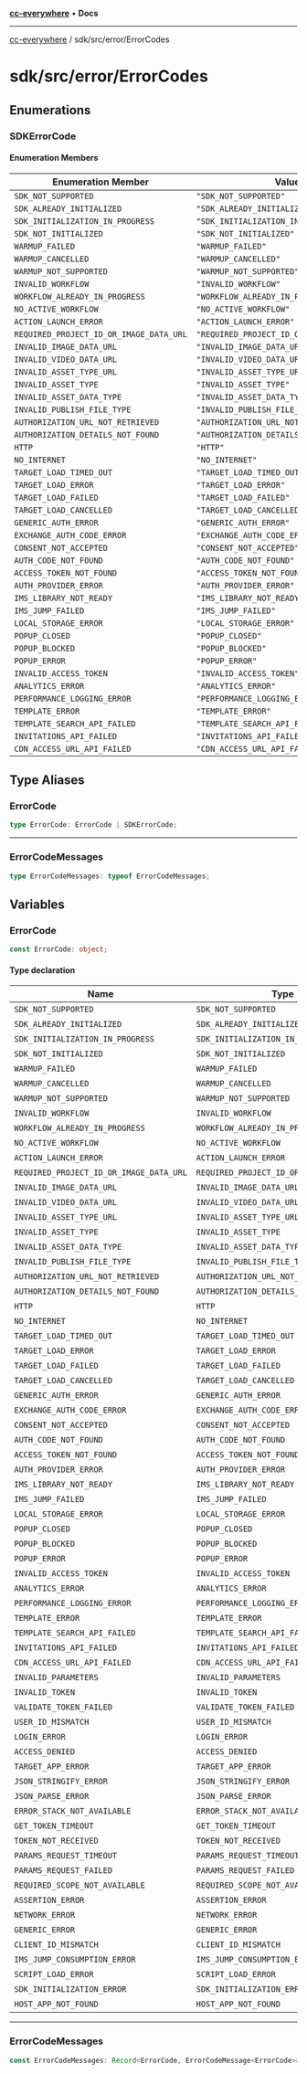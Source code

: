[**cc-everywhere**](../../../index.md) • **Docs**

***

[cc-everywhere](../../../index.md) / sdk/src/error/ErrorCodes

# sdk/src/error/ErrorCodes

## Enumerations

### SDKErrorCode

#### Enumeration Members

| Enumeration Member | Value |
| ------ | ------ |
| `SDK_NOT_SUPPORTED` | `"SDK_NOT_SUPPORTED"` |
| `SDK_ALREADY_INITIALIZED` | `"SDK_ALREADY_INITIALIZED"` |
| `SDK_INITIALIZATION_IN_PROGRESS` | `"SDK_INITIALIZATION_IN_PROGRESS"` |
| `SDK_NOT_INITIALIZED` | `"SDK_NOT_INITIALIZED"` |
| `WARMUP_FAILED` | `"WARMUP_FAILED"` |
| `WARMUP_CANCELLED` | `"WARMUP_CANCELLED"` |
| `WARMUP_NOT_SUPPORTED` | `"WARMUP_NOT_SUPPORTED"` |
| `INVALID_WORKFLOW` | `"INVALID_WORKFLOW"` |
| `WORKFLOW_ALREADY_IN_PROGRESS` | `"WORKFLOW_ALREADY_IN_PROGRESS"` |
| `NO_ACTIVE_WORKFLOW` | `"NO_ACTIVE_WORKFLOW"` |
| `ACTION_LAUNCH_ERROR` | `"ACTION_LAUNCH_ERROR"` |
| `REQUIRED_PROJECT_ID_OR_IMAGE_DATA_URL` | `"REQUIRED_PROJECT_ID_OR_IMAGE_DATA_URL"` |
| `INVALID_IMAGE_DATA_URL` | `"INVALID_IMAGE_DATA_URL"` |
| `INVALID_VIDEO_DATA_URL` | `"INVALID_VIDEO_DATA_URL"` |
| `INVALID_ASSET_TYPE_URL` | `"INVALID_ASSET_TYPE_URL"` |
| `INVALID_ASSET_TYPE` | `"INVALID_ASSET_TYPE"` |
| `INVALID_ASSET_DATA_TYPE` | `"INVALID_ASSET_DATA_TYPE"` |
| `INVALID_PUBLISH_FILE_TYPE` | `"INVALID_PUBLISH_FILE_TYPE"` |
| `AUTHORIZATION_URL_NOT_RETRIEVED` | `"AUTHORIZATION_URL_NOT_RETRIEVED"` |
| `AUTHORIZATION_DETAILS_NOT_FOUND` | `"AUTHORIZATION_DETAILS_NOT_FOUND"` |
| `HTTP` | `"HTTP"` |
| `NO_INTERNET` | `"NO_INTERNET"` |
| `TARGET_LOAD_TIMED_OUT` | `"TARGET_LOAD_TIMED_OUT"` |
| `TARGET_LOAD_ERROR` | `"TARGET_LOAD_ERROR"` |
| `TARGET_LOAD_FAILED` | `"TARGET_LOAD_FAILED"` |
| `TARGET_LOAD_CANCELLED` | `"TARGET_LOAD_CANCELLED"` |
| `GENERIC_AUTH_ERROR` | `"GENERIC_AUTH_ERROR"` |
| `EXCHANGE_AUTH_CODE_ERROR` | `"EXCHANGE_AUTH_CODE_ERROR"` |
| `CONSENT_NOT_ACCEPTED` | `"CONSENT_NOT_ACCEPTED"` |
| `AUTH_CODE_NOT_FOUND` | `"AUTH_CODE_NOT_FOUND"` |
| `ACCESS_TOKEN_NOT_FOUND` | `"ACCESS_TOKEN_NOT_FOUND"` |
| `AUTH_PROVIDER_ERROR` | `"AUTH_PROVIDER_ERROR"` |
| `IMS_LIBRARY_NOT_READY` | `"IMS_LIBRARY_NOT_READY"` |
| `IMS_JUMP_FAILED` | `"IMS_JUMP_FAILED"` |
| `LOCAL_STORAGE_ERROR` | `"LOCAL_STORAGE_ERROR"` |
| `POPUP_CLOSED` | `"POPUP_CLOSED"` |
| `POPUP_BLOCKED` | `"POPUP_BLOCKED"` |
| `POPUP_ERROR` | `"POPUP_ERROR"` |
| `INVALID_ACCESS_TOKEN` | `"INVALID_ACCESS_TOKEN"` |
| `ANALYTICS_ERROR` | `"ANALYTICS_ERROR"` |
| `PERFORMANCE_LOGGING_ERROR` | `"PERFORMANCE_LOGGING_ERROR"` |
| `TEMPLATE_ERROR` | `"TEMPLATE_ERROR"` |
| `TEMPLATE_SEARCH_API_FAILED` | `"TEMPLATE_SEARCH_API_FAILED"` |
| `INVITATIONS_API_FAILED` | `"INVITATIONS_API_FAILED"` |
| `CDN_ACCESS_URL_API_FAILED` | `"CDN_ACCESS_URL_API_FAILED"` |

## Type Aliases

### ErrorCode

```ts
type ErrorCode: ErrorCode | SDKErrorCode;
```

***

### ErrorCodeMessages

```ts
type ErrorCodeMessages: typeof ErrorCodeMessages;
```

## Variables

### ErrorCode

```ts
const ErrorCode: object;
```

#### Type declaration

| Name | Type | Default value |
| ------ | ------ | ------ |
| `SDK_NOT_SUPPORTED` | `SDK_NOT_SUPPORTED` | 'SDK\_NOT\_SUPPORTED' |
| `SDK_ALREADY_INITIALIZED` | `SDK_ALREADY_INITIALIZED` | 'SDK\_ALREADY\_INITIALIZED' |
| `SDK_INITIALIZATION_IN_PROGRESS` | `SDK_INITIALIZATION_IN_PROGRESS` | 'SDK\_INITIALIZATION\_IN\_PROGRESS' |
| `SDK_NOT_INITIALIZED` | `SDK_NOT_INITIALIZED` | 'SDK\_NOT\_INITIALIZED' |
| `WARMUP_FAILED` | `WARMUP_FAILED` | 'WARMUP\_FAILED' |
| `WARMUP_CANCELLED` | `WARMUP_CANCELLED` | 'WARMUP\_CANCELLED' |
| `WARMUP_NOT_SUPPORTED` | `WARMUP_NOT_SUPPORTED` | 'WARMUP\_NOT\_SUPPORTED' |
| `INVALID_WORKFLOW` | `INVALID_WORKFLOW` | 'INVALID\_WORKFLOW' |
| `WORKFLOW_ALREADY_IN_PROGRESS` | `WORKFLOW_ALREADY_IN_PROGRESS` | 'WORKFLOW\_ALREADY\_IN\_PROGRESS' |
| `NO_ACTIVE_WORKFLOW` | `NO_ACTIVE_WORKFLOW` | 'NO\_ACTIVE\_WORKFLOW' |
| `ACTION_LAUNCH_ERROR` | `ACTION_LAUNCH_ERROR` | 'ACTION\_LAUNCH\_ERROR' |
| `REQUIRED_PROJECT_ID_OR_IMAGE_DATA_URL` | `REQUIRED_PROJECT_ID_OR_IMAGE_DATA_URL` | 'REQUIRED\_PROJECT\_ID\_OR\_IMAGE\_DATA\_URL' |
| `INVALID_IMAGE_DATA_URL` | `INVALID_IMAGE_DATA_URL` | 'INVALID\_IMAGE\_DATA\_URL' |
| `INVALID_VIDEO_DATA_URL` | `INVALID_VIDEO_DATA_URL` | 'INVALID\_VIDEO\_DATA\_URL' |
| `INVALID_ASSET_TYPE_URL` | `INVALID_ASSET_TYPE_URL` | 'INVALID\_ASSET\_TYPE\_URL' |
| `INVALID_ASSET_TYPE` | `INVALID_ASSET_TYPE` | 'INVALID\_ASSET\_TYPE' |
| `INVALID_ASSET_DATA_TYPE` | `INVALID_ASSET_DATA_TYPE` | 'INVALID\_ASSET\_DATA\_TYPE' |
| `INVALID_PUBLISH_FILE_TYPE` | `INVALID_PUBLISH_FILE_TYPE` | 'INVALID\_PUBLISH\_FILE\_TYPE' |
| `AUTHORIZATION_URL_NOT_RETRIEVED` | `AUTHORIZATION_URL_NOT_RETRIEVED` | 'AUTHORIZATION\_URL\_NOT\_RETRIEVED' |
| `AUTHORIZATION_DETAILS_NOT_FOUND` | `AUTHORIZATION_DETAILS_NOT_FOUND` | 'AUTHORIZATION\_DETAILS\_NOT\_FOUND' |
| `HTTP` | `HTTP` | 'HTTP' |
| `NO_INTERNET` | `NO_INTERNET` | 'NO\_INTERNET' |
| `TARGET_LOAD_TIMED_OUT` | `TARGET_LOAD_TIMED_OUT` | 'TARGET\_LOAD\_TIMED\_OUT' |
| `TARGET_LOAD_ERROR` | `TARGET_LOAD_ERROR` | 'TARGET\_LOAD\_ERROR' |
| `TARGET_LOAD_FAILED` | `TARGET_LOAD_FAILED` | 'TARGET\_LOAD\_FAILED' |
| `TARGET_LOAD_CANCELLED` | `TARGET_LOAD_CANCELLED` | 'TARGET\_LOAD\_CANCELLED' |
| `GENERIC_AUTH_ERROR` | `GENERIC_AUTH_ERROR` | 'GENERIC\_AUTH\_ERROR' |
| `EXCHANGE_AUTH_CODE_ERROR` | `EXCHANGE_AUTH_CODE_ERROR` | 'EXCHANGE\_AUTH\_CODE\_ERROR' |
| `CONSENT_NOT_ACCEPTED` | `CONSENT_NOT_ACCEPTED` | 'CONSENT\_NOT\_ACCEPTED' |
| `AUTH_CODE_NOT_FOUND` | `AUTH_CODE_NOT_FOUND` | 'AUTH\_CODE\_NOT\_FOUND' |
| `ACCESS_TOKEN_NOT_FOUND` | `ACCESS_TOKEN_NOT_FOUND` | 'ACCESS\_TOKEN\_NOT\_FOUND' |
| `AUTH_PROVIDER_ERROR` | `AUTH_PROVIDER_ERROR` | 'AUTH\_PROVIDER\_ERROR' |
| `IMS_LIBRARY_NOT_READY` | `IMS_LIBRARY_NOT_READY` | 'IMS\_LIBRARY\_NOT\_READY' |
| `IMS_JUMP_FAILED` | `IMS_JUMP_FAILED` | 'IMS\_JUMP\_FAILED' |
| `LOCAL_STORAGE_ERROR` | `LOCAL_STORAGE_ERROR` | 'LOCAL\_STORAGE\_ERROR' |
| `POPUP_CLOSED` | `POPUP_CLOSED` | 'POPUP\_CLOSED' |
| `POPUP_BLOCKED` | `POPUP_BLOCKED` | 'POPUP\_BLOCKED' |
| `POPUP_ERROR` | `POPUP_ERROR` | 'POPUP\_ERROR' |
| `INVALID_ACCESS_TOKEN` | `INVALID_ACCESS_TOKEN` | 'INVALID\_ACCESS\_TOKEN' |
| `ANALYTICS_ERROR` | `ANALYTICS_ERROR` | 'ANALYTICS\_ERROR' |
| `PERFORMANCE_LOGGING_ERROR` | `PERFORMANCE_LOGGING_ERROR` | 'PERFORMANCE\_LOGGING\_ERROR' |
| `TEMPLATE_ERROR` | `TEMPLATE_ERROR` | 'TEMPLATE\_ERROR' |
| `TEMPLATE_SEARCH_API_FAILED` | `TEMPLATE_SEARCH_API_FAILED` | 'TEMPLATE\_SEARCH\_API\_FAILED' |
| `INVITATIONS_API_FAILED` | `INVITATIONS_API_FAILED` | 'INVITATIONS\_API\_FAILED' |
| `CDN_ACCESS_URL_API_FAILED` | `CDN_ACCESS_URL_API_FAILED` | 'CDN\_ACCESS\_URL\_API\_FAILED' |
| `INVALID_PARAMETERS` | `INVALID_PARAMETERS` | 'INVALID\_PARAMETERS' |
| `INVALID_TOKEN` | `INVALID_TOKEN` | 'INVALID\_TOKEN' |
| `VALIDATE_TOKEN_FAILED` | `VALIDATE_TOKEN_FAILED` | 'VALIDATE\_TOKEN\_FAILED' |
| `USER_ID_MISMATCH` | `USER_ID_MISMATCH` | 'USER\_ID\_MISMATCH' |
| `LOGIN_ERROR` | `LOGIN_ERROR` | 'LOGIN\_ERROR' |
| `ACCESS_DENIED` | `ACCESS_DENIED` | 'ACCESS\_DENIED' |
| `TARGET_APP_ERROR` | `TARGET_APP_ERROR` | 'TARGET\_APP\_ERROR' |
| `JSON_STRINGIFY_ERROR` | `JSON_STRINGIFY_ERROR` | 'JSON\_STRINGIFY\_ERROR' |
| `JSON_PARSE_ERROR` | `JSON_PARSE_ERROR` | 'JSON\_PARSE\_ERROR' |
| `ERROR_STACK_NOT_AVAILABLE` | `ERROR_STACK_NOT_AVAILABLE` | 'ERROR\_STACK\_NOT\_AVAILABLE' |
| `GET_TOKEN_TIMEOUT` | `GET_TOKEN_TIMEOUT` | 'GET\_TOKEN\_TIMEOUT' |
| `TOKEN_NOT_RECEIVED` | `TOKEN_NOT_RECEIVED` | 'TOKEN\_NOT\_RECEIVED' |
| `PARAMS_REQUEST_TIMEOUT` | `PARAMS_REQUEST_TIMEOUT` | 'PARAMS\_REQUEST\_TIMEOUT' |
| `PARAMS_REQUEST_FAILED` | `PARAMS_REQUEST_FAILED` | 'PARAMS\_REQUEST\_FAILED' |
| `REQUIRED_SCOPE_NOT_AVAILABLE` | `REQUIRED_SCOPE_NOT_AVAILABLE` | 'REQUIRED\_SCOPE\_NOT\_AVAILABLE' |
| `ASSERTION_ERROR` | `ASSERTION_ERROR` | 'ASSERTION\_ERROR' |
| `NETWORK_ERROR` | `NETWORK_ERROR` | 'NETWORK\_ERROR' |
| `GENERIC_ERROR` | `GENERIC_ERROR` | 'GENERIC\_ERROR' |
| `CLIENT_ID_MISMATCH` | `CLIENT_ID_MISMATCH` | 'CLIENT\_ID\_MISMATCH' |
| `IMS_JUMP_CONSUMPTION_ERROR` | `IMS_JUMP_CONSUMPTION_ERROR` | 'IMS\_JUMP\_CONSUMPTION\_ERROR' |
| `SCRIPT_LOAD_ERROR` | `SCRIPT_LOAD_ERROR` | 'SCRIPT\_LOAD\_ERROR' |
| `SDK_INITIALIZATION_ERROR` | `SDK_INITIALIZATION_ERROR` | 'SDK\_INITIALIZATION\_ERROR' |
| `HOST_APP_NOT_FOUND` | `HOST_APP_NOT_FOUND` | 'HOST\_APP\_NOT\_FOUND' |

***

### ErrorCodeMessages

```ts
const ErrorCodeMessages: Record<ErrorCode, ErrorCodeMessage<ErrorCode>>;
```
